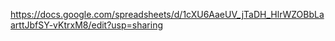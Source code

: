 https://docs.google.com/spreadsheets/d/1cXU6AaeUV_jTaDH_HlrWZOBbLaarttJbfSY-vKtrxM8/edit?usp=sharing
